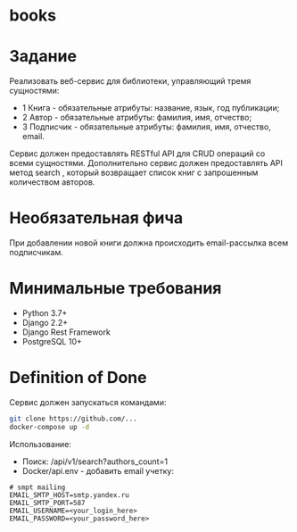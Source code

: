 # books
# Задание
Реализовать веб-сервис для библиотеки, управляющий тремя сущностями:
* 1 Книга - обязательные атрибуты: название, язык, год публикации;
* 2 Автор - обязательные атрибуты: фамилия, имя, отчество;
* 3 Подписчик - обязательные атрибуты: фамилия, имя, отчество, email.

Сервис должен предоставлять RESTful API для CRUD операций со всеми сущностями.
Дополнительно сервис должен предоставлять API метод search , который возвращает список
книг с запрошенным количеством авторов.

# Необязательная фича
При добавлении новой книги должна происходить email-рассылка всем подписчикам.

# Минимальные требования
* Python 3.7+
* Django 2.2+
* Django Rest Framework
* PostgreSQL 10+

# Definition of Done
Сервис должен запускаться командами:

```sh
git clone https://github.com/...
docker-compose up -d
```
Использование:
* Поиск: /api/v1/search?authors_count=1
* Docker/api.env - добавить email учетку:
```
# smpt mailing
EMAIL_SMTP_HOST=smtp.yandex.ru
EMAIL_SMTP_PORT=587
EMAIL_USERNAME=<your_login_here>
EMAIL_PASSWORD=<your_password_here>
```
